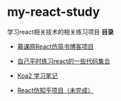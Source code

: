 # my-react-study
 学习react相关技术的相关练习项目
 **目录**
 - [慕课网React仿简书博客项目](https://github.com/NovemberChopin/my-react-study/tree/master/react-blog-jianshu)

 - [自己平时练习react的一些代码集合](https://github.com/NovemberChopin/my-react-study/tree/master/react-demo)

 - [Koa2 学习笔记](https://github.com/NovemberChopin/my-react-study/tree/master/koa2-demo)

 - [React仿知乎项目（未完成）](https://github.com/NovemberChopin/my-react-study/tree/master/react-blog)

   
